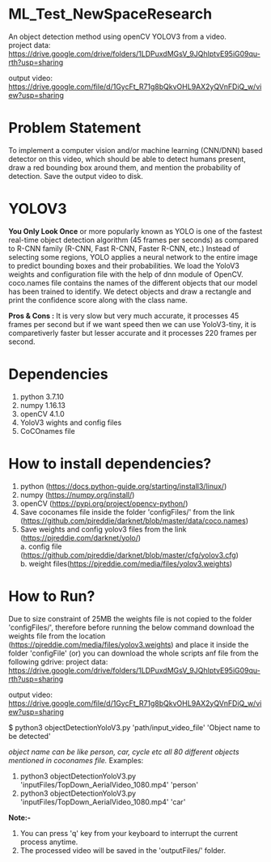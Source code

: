 # ML_Test_NewSpaceResearch
An object detection method using openCV YOLOV3 from a video. <br />
project data: <br />
https://drive.google.com/drive/folders/1LDPuxdMGsV_9JQhlptvE95iG09qu-rth?usp=sharing

output video: <br />
https://drive.google.com/file/d/1GycFt_R71g8bQkvOHL9AX2yQVnFDiQ_w/view?usp=sharing


# Problem Statement
To implement a computer vision and/or machine learning (CNN/DNN) based detector on this video, which should be able to detect humans present, draw a red bounding box around them, and mention the probability of detection. Save the output video to disk.

# YOLOV3
**You Only Look Once** or more popularly known as YOLO is one of the fastest real-time object detection algorithm (45 frames per seconds) as compared to R-CNN family (R-CNN, Fast R-CNN, Faster R-CNN, etc.)
Instead of selecting some regions, YOLO applies a neural network to the entire image to predict bounding boxes and their probabilities.
We load the YoloV3 weights and configuration file with the help of dnn module of OpenCV. coco.names file contains the names of the different objects that our model has been trained to identify. We detect objects and draw a rectangle and print the confidence score along with the class name.

**Pros & Cons :**
It is very slow but very much accurate, it processes 45 frames per second but if we want speed then we can use YoloV3-tiny, it is comparetiverly faster but lesser accurate and it processes 220 frames per second.

# Dependencies
1. python 3.7.10
2. numpy  1.16.13
3. openCV 4.1.0
4. YoloV3 wights and config files
5. CoCOnames file
# How to install dependencies?
1. python (https://docs.python-guide.org/starting/install3/linux/)
2. numpy  (https://numpy.org/install/)
3. openCV (https://pypi.org/project/opencv-python/)
4. Save coconames file inside the folder 'configFiles/' from the link (https://github.com/pjreddie/darknet/blob/master/data/coco.names) <br />
5. Save weights and config yolov3 files from the link (https://pjreddie.com/darknet/yolo/) <br />
  a. config file (https://github.com/pjreddie/darknet/blob/master/cfg/yolov3.cfg)  <br />
  b. weight files(https://pjreddie.com/media/files/yolov3.weights)



# How to Run?

Due to size constraint of 25MB the weights file is not copied to the folder 'configFiles/', therefore before running the below command download the weights file from the location (https://pjreddie.com/media/files/yolov3.weights) and place it inside the folder 'configFile' (or) you can download the whole scripts anf file from the following gdrive:
project data: <br />
https://drive.google.com/drive/folders/1LDPuxdMGsV_9JQhlptvE95iG09qu-rth?usp=sharing

output video: <br />
https://drive.google.com/file/d/1GycFt_R71g8bQkvOHL9AX2yQVnFDiQ_w/view?usp=sharing


$ python3 objectDetectionYoloV3.py 'path/input_video_file' 'Object name to be detected'

_object name can be like person, car, cycle etc all 80 different objects mentioned in coconames file._
Examples:
1.  python3 objectDetectionYoloV3.py 'inputFiles/TopDown_AerialVideo_1080.mp4' 'person'
2.  python3 objectDetectionYoloV3.py 'inputFiles/TopDown_AerialVideo_1080.mp4' 'car'

**Note:-**
1. You can press 'q' key from your keyboard to interrupt the current process anytime.
2. The processed video will be saved in the 'outputFiles/' folder.
